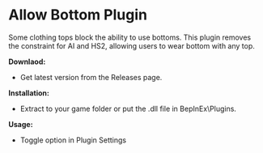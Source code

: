 # Allow Bottom Plugin

Some clothing tops block the ability to use bottoms. This plugin removes the constraint for AI and HS2, allowing users to wear bottom with any top.

**Downlaod:**
 - Get latest version from the Releases page.

**Installation:**
 - Extract to your game folder or put the .dll file in BepInEx\Plugins.

**Usage:**
 - Toggle option in Plugin Settings